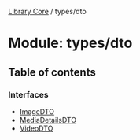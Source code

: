 [Library Core](../README.md) / types/dto

# Module: types/dto

## Table of contents

### Interfaces

- [ImageDTO](../interfaces/types_dto.imagedto.md)
- [MediaDetailsDTO](../interfaces/types_dto.mediadetailsdto.md)
- [VideoDTO](../interfaces/types_dto.videodto.md)
